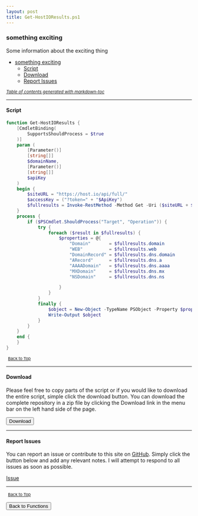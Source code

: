 ```yaml
---
layout: post
title: Get-HostIOResults.ps1
---
```


### something exciting

Some information about the exciting thing

- [something exciting](#something-exciting)
  - [Script](#script)
  - [Download](#download)
  - [Report Issues](#report-issues)

<small><i><a href='http://ecotrust-canada.github.io/markdown-toc/'>Table of contents generated with markdown-toc</a></i></small>

---

#### Script

```powershell
function Get-HostIOResults {
    [CmdletBinding(
        SupportsShouldProcess = $true
    )]
    param (
        [Parameter()]
        [string[]]
        $domainName,
        [Parameter()]
        [string[]]
        $apiKey
    )
    begin {
        $siteURL = "https://host.io/api/full/"
        $accessKey = ("?token=" + "$ApiKey")
        $fullresults = Invoke-RestMethod -Method Get -Uri ($siteURL + $domainName + $accessKey)
    }
    process {
        if ($PSCmdlet.ShouldProcess("Target", "Operation")) {
            try {
                foreach ($result in $fullresults) {
                    $properties = @{
                        "Domain"       = $fullresults.domain
                        "WEB"          = $fullresults.web
                        "DomainRecord" = $fullresults.dns.domain
                        "ARecord"      = $fullresults.dns.a
                        "AAAADomain"   = $fullresults.dns.aaaa
                        "MXDomain"     = $fullresults.dns.mx
                        "NSDomain"     = $fullresults.dns.ns

                    }
                }
            }
            finally {
                $object = New-Object -TypeName PSObject -Property $properties
                Write-Output $object
            }
        }
    }
    end {
    }
}
```

<span style="font-size:11px;"><a href="#"><i class="fas fa-caret-up" aria-hidden="true" style="color: white; margin-right:5px;"></i>Back to Top</a></span>

---

#### Download

Please feel free to copy parts of the script or if you would like to download the entire script, simple click the download button. You can download the complete repository in a zip file by clicking the Download link in the menu bar on the left hand side of the page.

<button class="btn" type="submit" onclick="window.open('/PowerShell/functions/Get-HostIOResults.ps1')">
    <i class="fa fa-cloud-download-alt">
    </i>
        Download
</button>

---

#### Report Issues

You can report an issue or contribute to this site on <a href="https://github.com/BanterBoy/scripts-blog/issues">GitHub</a>. Simply click the button below and add any relevant notes. I will attempt to respond to all issues as soon as possible.

<!-- Place this tag where you want the button to render. -->

<a class="github-button" href="https://github.com/BanterBoy/scripts-blog/issues/new?title=Get-HostIOResults.ps1&body=There is a problem with this function. Please find details below." data-show-count="true" aria-label="Issue BanterBoy/scripts-blog on GitHub">Issue</a>

---

<span style="font-size:11px;"><a href="#"><i class="fas fa-caret-up" aria-hidden="true" style="color: white; margin-right:5px;"></i>Back to Top</a></span>

<a href="/menu/_pages/functions.html">
    <button class="btn">
        <i class='fas fa-reply'>
        </i>
            Back to Functions
    </button>
</a>

[1]: http://ecotrust-canada.github.io/markdown-toc
[2]: https://github.com/googlearchive/code-prettify
